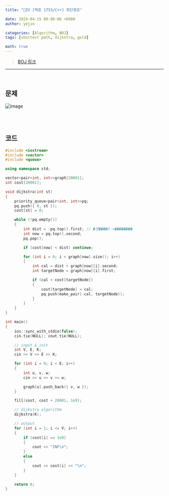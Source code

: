 ```yaml
---
title: "💛IV [백준 1753/C++] 최단경로"

date: 2024-04-15 00:00:00 +0900
author: yejin

categories: [Algorithm, BOJ]
tags: [shortest path, dijkstra, gold]

math: true
---
```





> [BOJ 링크](https://www.acmicpc.net/problem/1753)



---



<br>



## 문제

  <img src="https://github.com/yj59/baekjoon-cpp/assets/93882395/547a05b5-756a-40c6-9f86-d56496486478" alt="image"  /> 

<br><br>




## 코드


```c++
#include <iostream>
#include <vector>
#include <queue>

using namespace std;

vector<pair<int, int>>graph[20001];
int cost[20001];

void dijkstra(int st)
{
	priority_queue<pair<int, int>>pq;
	pq.push({ 0, st });
	cost[st] = 0;

	while (!pq.empty())
	{
		int dist = -pq.top().first; // �켱����ť->��������
		int now = pq.top().second;
		pq.pop();

		if (cost[now] < dist) continue;

		for (int i = 0; i < graph[now].size(); i++)
		{
			int cal = dist + graph[now][i].second;
			int targetNode = graph[now][i].first;

			if (cal < cost[targetNode])
			{
				cost[targetNode] = cal;
				pq.push(make_pair(-cal, targetNode));
			}
		}
	}
}

int main()
{
	ios::sync_with_stdio(false);
	cin.tie(NULL); cout.tie(NULL);

	// input & init
	int V, E, K;
	cin >> V >> E >> K;

	for (int i = 0; i < E; i++)
	{
		int u, v, w;
		cin >> u >> v >> w;

		graph[u].push_back({ v, w });
	}

	fill(cost, cost + 20001, 1e9);

	// dijkstra algorithm
	dijkstra(K);

	// output
	for (int i = 1; i <= V; i++)
	{
		if (cost[i] == 1e9)
		{
			cout << "INF\n";
		}
		else
		{
			cout << cost[i] << "\n";
		}
	}

	return 0;
}
```